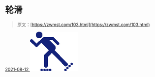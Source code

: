 <!--yml
category: 未分类
date: 0001-01-01 00:00:00
-->

# 轮滑

> 原文：[https://zwmst.com/103.html](https://zwmst.com/103.html)

   [ <time datetime="2021-08-12T09:06:22+08:00"> 2021-08-12 </time> ](https://zwmst.com/%e8%bd%ae%e6%bb%91-2)  [![](img/380dd8d2ef0f374d04af0e83395bb930.png)](https://zwmst.com/wp-content/uploads/2021/08/1628730382-5e59287d5c94a09.png)